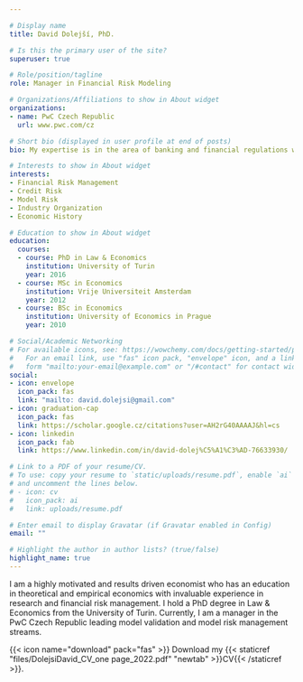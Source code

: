```yaml
---

# Display name
title: David Dolejší, PhD.

# Is this the primary user of the site?
superuser: true

# Role/position/tagline
role: Manager in Financial Risk Modeling

# Organizations/Affiliations to show in About widget
organizations:
- name: PwC Czech Republic
  url: www.pwc.com/cz

# Short bio (displayed in user profile at end of posts)
bio: My expertise is in the area of banking and financial regulations with a particular focus on model risk management and model validation. 

# Interests to show in About widget
interests:
- Financial Risk Management
- Credit Risk 
- Model Risk
- Industry Organization
- Economic History

# Education to show in About widget
education:
  courses:
  - course: PhD in Law & Economics
    institution: University of Turin
    year: 2016
  - course: MSc in Economics
    institution: Vrije Universiteit Amsterdam
    year: 2012
  - course: BSc in Economics
    institution: University of Economics in Prague
    year: 2010

# Social/Academic Networking
# For available icons, see: https://wowchemy.com/docs/getting-started/page-builder/#icons
#   For an email link, use "fas" icon pack, "envelope" icon, and a link in the
#   form "mailto:your-email@example.com" or "/#contact" for contact widget.
social:
- icon: envelope
  icon_pack: fas
  link: "mailto: david.dolejsi@gmail.com"
- icon: graduation-cap
  icon_pack: fas
  link: https://scholar.google.cz/citations?user=AH2rG40AAAAJ&hl=cs
- icon: linkedin
  icon_pack: fab
  link: https://www.linkedin.com/in/david-dolej%C5%A1%C3%AD-76633930/

# Link to a PDF of your resume/CV.
# To use: copy your resume to `static/uploads/resume.pdf`, enable `ai` icons in `params.toml`, 
# and uncomment the lines below.
# - icon: cv
#   icon_pack: ai
#   link: uploads/resume.pdf

# Enter email to display Gravatar (if Gravatar enabled in Config)
email: ""

# Highlight the author in author lists? (true/false)
highlight_name: true
---
```


I am a highly motivated and results driven economist who has an education in theoretical and empirical economics with invaluable experience in research and financial risk management. I hold a PhD degree in Law & Economics from the University of Turin. Currently, I am a manager in the PwC Czech Republic leading model validation and model risk management streams.


{{< icon name="download" pack="fas" >}} Download my {{< staticref "files/DolejsiDavid_CV_one page_2022.pdf" "newtab" >}}CV{{< /staticref >}}.

